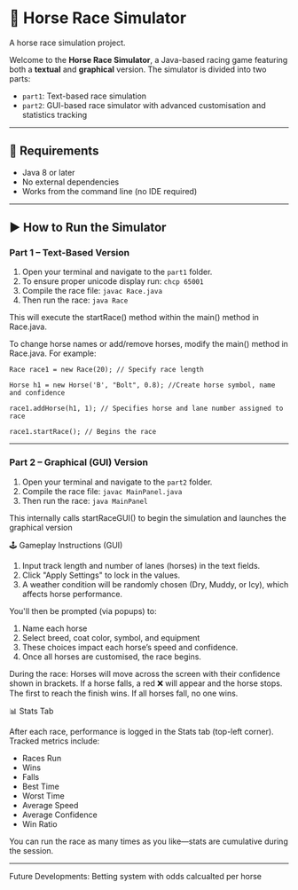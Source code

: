 # 🐎 Horse Race Simulator

A horse race simulation project.

Welcome to the **Horse Race Simulator**, a Java-based racing game featuring both a **textual** and **graphical** version. The simulator is divided into two parts:

- `part1`: Text-based race simulation
- `part2`: GUI-based race simulator with advanced customisation and statistics tracking

---
## 🧾 Requirements

- Java 8 or later
- No external dependencies
- Works from the command line (no IDE required)

---

## ▶️ How to Run the Simulator

### Part 1 – Text-Based Version

1. Open your terminal and navigate to the `part1` folder.
2. To ensure proper unicode display run:
   `chcp 65001`
3. Compile the race file:
   `javac Race.java`
4. Then run the race:
   `java Race`

This will execute the startRace() method within the main() method in Race.java.

To change horse names or add/remove horses, modify the main() method in Race.java. For example:

````
Race race1 = new Race(20); // Specify race length

Horse h1 = new Horse('B', "Bolt", 0.8); //Create horse symbol, name and confidence

race1.addHorse(h1, 1); // Specifies horse and lane number assigned to race

race1.startRace(); // Begins the race
`````
---

### Part 2 – Graphical (GUI) Version
1. Open your terminal and navigate to the `part2` folder.
2. Compile the race file:
   `javac MainPanel.java`
3. Then run the race:
   `java MainPanel`

This internally calls startRaceGUI() to begin the simulation and launches the graphical version

🕹️ Gameplay Instructions (GUI)
1. Input track length and number of lanes (horses) in the text fields.
2. Click "Apply Settings" to lock in the values.
3. A weather condition will be randomly chosen (Dry, Muddy, or Icy), which affects horse performance.

You'll then be prompted (via popups) to:
1. Name each horse
2. Select breed, coat color, symbol, and equipment
3. These choices impact each horse’s speed and confidence.
4. Once all horses are customised, the race begins.

During the race:
Horses will move across the screen with their confidence shown in brackets.
If a horse falls, a red ❌ will appear and the horse stops.
The first to reach the finish wins. If all horses fall, no one wins.


📊 Stats Tab

After each race, performance is logged in the Stats tab (top-left corner). Tracked metrics include:

* Races Run
* Wins
* Falls
* Best Time
* Worst Time
* Average Speed
* Average Confidence
* Win Ratio

You can run the race as many times as you like—stats are cumulative during the session.

---
Future Developments:
Betting system with odds calcualted per horse




